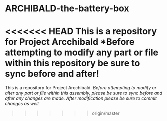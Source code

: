 # ARCHIBALD-the-battery-box
<<<<<<< HEAD
This is a repository for Project Arcchibald
*Before attempting to modify any part or file within this repository be sure to sync before and after!
=======
This is a repository for Project Arcchibald.
*Before attempting to modify or alter any part or file within this assembly, please be sure to sync before and after any changes are made. After modification please be sure to commit changes as well.*
>>>>>>> origin/master
